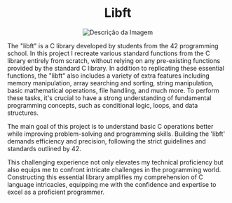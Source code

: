<h1 align="center">Libft</h1>

<div style="text-align: center;">
    <img src="https://github.com/debsalbornoz/libft/assets/119970138/3b90233e-3913-4635-a8ed-ab699542c927" alt="Descrição da Imagem">
</div>

The "libft" is a C library developed by students from the 42 programming school. In this project I recreate various standard functions from the C library entirely from scratch, without relying on any pre-existing functions provided by the standard C library. In addition to replicating these essential functions, the "libft" also includes a variety of extra features including memory manipulation, array searching and sorting, string manipulation, basic mathematical operations, file handling, and much more. To perform these tasks, it's crucial to have a strong understanding of fundamental programming concepts, such as conditional logic, loops, and data structures.

The main goal of this project is to understand basic C operations better while improving problem-solving and programming skills. Building the 'libft' demands efficiency and precision, following the strict guidelines and standards outlined by 42.

This challenging experience not only elevates my technical proficiency but also equips me to confront intricate challenges in the programming world. Constructing this essential library amplifies my comprehension of C language intricacies, equipping me with the confidence and expertise to excel as a proficient programmer.

